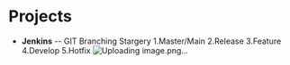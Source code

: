 # Projects
- **Jenkins**
-- GIT Branching Stargery
  1.Master/Main
  2.Release
  3.Feature
  4.Develop
  5.Hotfix
  ![Uploading image.png…]()

